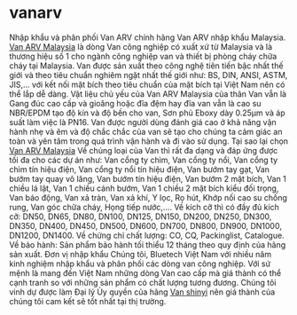 # vanarv
Nhập khẩu và phân phối Van ARV chính hãng
Van ARV nhập khẩu Malaysia.
<a href="http://vinabluetech.vn/hang/2/van-arv-malaysia" target="_blank" title="Van ARV Malaysia">Van ARV Malaysia</a> là dòng Van công nghiệp có xuất xứ từ Malaysia và là thương hiệu số 1 cho ngành công nghiệp van và thiết bị phòng cháy chữa cháy tại Malaysia. Van được sản xuất theo công nghệ tiên tiến bậc nhất thế giới và theo tiêu chuẩn nghiêm ngặt nhất thế giới như: BS, DIN, ANSI, ASTM, JIS,... với kết nối mặt bích theo tiêu chuẩn của mặt bích tại Việt Nam nên có thể lắp dễ dàng. Vật liệu chủ yếu của Van ARV Malaysia của thân Van vẫn là Gang đúc cao cấp và gioăng hoặc đĩa đệm hay đĩa van vẫn là cao su NBR/EPDM tạo độ kín và độ bền cho van, Sơn phủ Eboxy dày 0.25μm và áp suất làm việc là PN16. Van được người dùng đánh giá cao ở khả năng vận hành nhẹ và êm và độ chắc chắc của van sẽ tạo cho chúng ta cảm giác an toàn và yên tâm trong quá trình vận hành và đi vào sử dụng.
Tại sao lại chọn <a href="http://vannhapkhau.vn/danh-muc/van-cong-nghiep/van-arv-malaysia/" target="_blank" title="Van ARV Malaysia">Van ARV Malaysia</a>
    Về chủng loại của Van thì rất đa dạng và đáp ứng được tối đa cho các dự án như: Van cổng ty chìm, Van cổng ty nổi, Van cổng ty chìm tín hiệu điện, Van cổng ty nổi tín hiệu điện, Van bướm tay gạt, Van bướm tay quay vô lăng, Van bướm  tín hiệu điện, Van bướm 2 mặt bích, Van 1 chiều lá lật, Van 1 chiều cánh bướm, Van 1 chiều 2 mặt bích kiểu đối trọng, Van báo động, Van xả tràn, Van xả khí, Y lọc, Rọ hút, Khớp nối cao su chống rung, Van góc chữa cháy, Họng tiếp nước,....
    Về kích cỡ thì có đầy đủ kích cỡ: DN50, DN65, DN80, DN100, DN125, DN150, DN200, DN250, DN300, DN350, DN400, DN450, DN500, DN600, DN700, DN800, DN900, DN1000, DN1200, DN1400.
    Về chứng chỉ chất lượng: CO, CQ, Packinglist, Catalogue.
    Về bảo hành: Sản phẩm bảo hành tối thiểu 12 tháng theo quy định của hãng sản xuất.
Đơn vị nhập khẩu
Chúng tôi, Bluetech Việt Nam với nhiều năm kinh nghiệm nhập khẩu và phân phối các dòng van công nghiệp. Với sứ mệnh là mang đến Việt Nam những dòng Van cao cấp mà giá thành có thể cạnh tranh so với những sản phẩm có chất lượng tương đương. Chúng tôi vinh dự  được làm Đại lý Ủy quyền của hãng <a href="http://vannhapkhau.vn/danh-muc/van-shinyi//" target="_blank" title="Van shinyi">Van shinyi</a> nên giá thành của chúng tôi cam kết sẽ tốt nhất tại thị trường.
